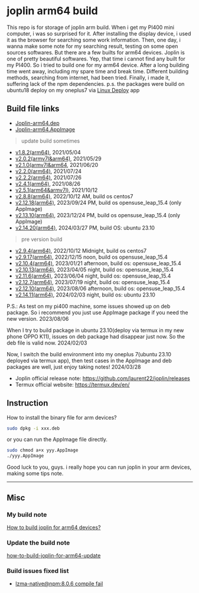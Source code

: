 # joplin arm64 build
This repo is for storage of joplin arm build.
When i get my PI400 mini computer, i was so surprised for it. After installing the display device, i used it as the browser for searching some work information.
Then, one day, i wanna make some note for my searching result, testing on some open sources softwares. But there are a few builts for arm64 devices.
Joplin is one of pretty beautiful softwares. Yep, that time i cannot find any built for my PI400. So i tried to build one for my arm64 device.
After a long building time went away, including my spare time and break time. Different building methods, searching from internet, had been tried. Finally, i made it, suffering lack of the npm dependencies. p.s. the packages were build on ubuntu18 deploy on my oneplus7 via [Linux Deploy](https://github.com/meefik/linuxdeploy) app
## Build file links
+ [Joplin-arm64.dep](https://cumteducn-my.sharepoint.com/:u:/g/personal/liguinan_cumt_edu_cn/ETOpehbT4mVImciGQwBHmuABS2ENoB-XxHEXFckfMiN8Lw?e=elWzxW)
+ [Joplin-arm64.AppImage](https://cumteducn-my.sharepoint.com/:u:/g/personal/liguinan_cumt_edu_cn/EfGOAO6y6KdLoDilM1upJRkBfAxjFR9lorGF5pB7iFLiCQ?e=Odtpxv)

> update build sometimes
+ [v1.8.2(arm64)](https://cumteducn-my.sharepoint.com/:f:/g/personal/liguinan_cumt_edu_cn/EnddWEWykR9Mhv4Yb2Q3Ch4BWNXSBOvw5vQzbBS8Gdl1_Q?e=2ds6N), 2021/05/04
+ [v2.0.2(armv7l&arm64)](https://cumteducn-my.sharepoint.com/:f:/g/personal/liguinan_cumt_edu_cn/EhdQEzHjFcZLnUdzayr1p08BM1eF2kR-syYCbNsrg0SwVQ?e=j8ZyLY), 2021/05/29
+ [v2.1.0(armv7l&arm64](https://cumteducn-my.sharepoint.com/:f:/g/personal/liguinan_cumt_edu_cn/EhmwU5IWJZNGsu6anI01O-MBfOrzuvvtk_0If2f3QWr04Q?e=iUb4pJ), 2021/06/20
+ [v2.2.0(arm64)](https://cumteducn-my.sharepoint.com/:f:/g/personal/liguinan_cumt_edu_cn/EmoaUeqbDYpFhtEHvjzan0sBBtZNiZ0FV0cLZDb-2_5U1g?e=nxrhQV), 2021/07/24
+ [v2.2.2(arm64)](https://cumteducn-my.sharepoint.com/:f:/g/personal/liguinan_cumt_edu_cn/Eq2DjihbU75OlPVpJZPr-RQBl9y515MRJ_tZ31p-Ng4ETA), 2021/07/26
+ [v2.4.1(arm64)](https://cumteducn-my.sharepoint.com/:f:/g/personal/liguinan_cumt_edu_cn/EoAJ_B3EVs1Bs1B1crEX_IIBLChq43zZ8eLDbydc2bMx8g?e=LUhRoe), 2021/08/26
+ [v2.5.1(arm64&armv7l)](https://cumteducn-my.sharepoint.com/:f:/g/personal/liguinan_cumt_edu_cn/EtVGRYHRbEVOj91m2DACbssBnBTBLZKKJkVg2uWkRwBsOA?e=6AwV1a), 2021/10/12
+ [v2.8.8(arm64)](https://cumteducn-my.sharepoint.com/:f:/g/personal/liguinan_cumt_edu_cn/EjslzODy9sdIq8e3qfEKqWsBzk-00IL5GhJs-R7v3XUS4g?e=41QLFe), 2022/10/12 AM, build os centos7
+ [v2.12.18(arm64)](https://cumteducn-my.sharepoint.com/:f:/g/personal/liguinan_cumt_edu_cn/Es6mabKT2mVOviMRPlhiW20BbAb-bCd3JkcdAzcLfeqWBQ?e=JjQAnX), 2023/09/24 PM, build os opensuse_leap_15.4 (only AppImage)
+ [v2.13.10(arm64)](https://cumteducn-my.sharepoint.com/:f:/g/personal/liguinan_cumt_edu_cn/EvjXWwfB0ZdGvu0teeo-LVgBZm9nGlk2mEJkGSAeMc6Mew?e=Jp7we0), 2023/12/24 PM, build os opensuse_leap_15.4 (only AppImage)
+ [v2.14.20(arm64)](https://cumteducn-my.sharepoint.com/:f:/g/personal/liguinan_cumt_edu_cn/Egow_wRY0gFFgzrqrkgrJ8IBkATfwoFMtcZzhf_GKA_5jw?e=yrcP32), 2024/03/27 PM, build OS: ubuntu 23.10 




> pre version build
- [v2.9.4(arm64)](https://cumteducn-my.sharepoint.com/:f:/g/personal/liguinan_cumt_edu_cn/Eh2wl_YcKElKu0VSwbTwvvsBvecdGwELqOnbuoKSB19MWw?e=ebrf9d), 2022/10/12 Midnight, build os centos7
- [v2.9.17(arm64)](https://cumteducn-my.sharepoint.com/:f:/g/personal/liguinan_cumt_edu_cn/EleNrHEty_JEplr0SewMRkYBrzYrDJ6zuA3IsqgKGJIeCw?e=WSK6pW), 2022/12/15 noon, build os opensuse_leap_15.4
- [v2.10.4(arm64)](https://cumteducn-my.sharepoint.com/:f:/g/personal/liguinan_cumt_edu_cn/EnKmV6rGmhNKgR4nh8wWqbMBHtwZQnb5bxZvlJl6fm8XLw?e=a6XwJJ), 2023/01/21 afternoon, build os: opensuse_leap_15.4
- [v2.10.13(arm64)](https://cumteducn-my.sharepoint.com/:f:/g/personal/liguinan_cumt_edu_cn/EnoSLtcRkuhJmCO7Ko24pl8B8SseWCExvgOfr8ppuSOeKQ?e=61G8kP), 2023/04/05 night, build os: opensuse_leap_15.4
- [v2.11.6(arm64)](https://cumteducn-my.sharepoint.com/:f:/g/personal/liguinan_cumt_edu_cn/Eim5oiUdjLlArfmDn9fhlc4BS8cSnylxFMlcPXu3iIzEUA?e=jnHu6N), 2023/06/04 night, build os: opensuse_leap_15.4
- [v2.12.7(arm64)](https://cumteducn-my.sharepoint.com/:f:/g/personal/liguinan_cumt_edu_cn/Evhah1VPCgJPvKb5xDVE8NABggVmDFTm4f55T0mL9xNRKA?e=XV8mBu), 2023/07/19 night, build os: opensuse_leap_15.4
- [v2.12.10(arm64)](https://cumteducn-my.sharepoint.com/:f:/g/personal/liguinan_cumt_edu_cn/EpPFhAZNZnNGkWSlO-MIc3kBBLmf2sz0vWrLNjiRBiQTmg?e=Jd2OfH), 2023/08/06 afternoon, build os: opensuse_leap_15.4
- [v2.14.11(arm64)](https://cumteducn-my.sharepoint.com/:f:/g/personal/liguinan_cumt_edu_cn/EhseWci_gBRIpMKwpmJQRSMBkqWehFQx8PCjpp2l4afm8w?e=mRSQFc), 2024/02/03 night, build os: ubuntu 23.10


P.S.: As test on my pi400 machine, some issues showed up on deb package. So i recommend you just use AppImage package if you need the new version. 2023/08/06


When I try to build package in ubuntu 23.10(deploy via termux in my new phone OPPO K11), issues on deb package had disappear just now. So the deb file is valid now. 2024/02/03

Now, I switch the build environment into my oneplus 7(ubuntu 23.10 deployed via termux app), then test cases in the AppImage and deb packages are well, just enjoy taking notes! 2024/03/28


- Joplin official release note: https://github.com/laurent22/joplin/releases
- Termux official website: https://termux.dev/en/



## Instruction
How to install the binary file for arm devices?
```sh
sudo dpkg -i xxx.deb

```
or you can run the AppImage file directly.
```sh
sudo chmod a+x yyy.AppImage
./yyy.AppImage

```
Good luck to you, guys. i really hope you can run joplin in your arm devices, making some tips note.



* * *
## Misc

### My build note

[How to build joplin for arm64 devices?](https://github.com/leaguecn/joplin-arm64-build/blob/main/how-to-build-joplin-for-arm64-devices.md)

### Update the build note

[how-to-build-joplin-for-arm64-update](https://github.com/leaguecn/joplin-arm64-build/blob/main/how-to-build-joplin-for-arm64-update.md)


### Build issues fixed list

+ [lzma-native@npm:8.0.6 compile fail](https://github.com/laurent22/joplin/issues/7270)
